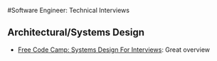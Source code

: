#Software Engineer: Technical Interviews

## Architectural/Systems Design
- [Free Code Camp: Systems Design For Interviews](https://www.freecodecamp.org/news/systems-design-for-interviews/): Great overview

